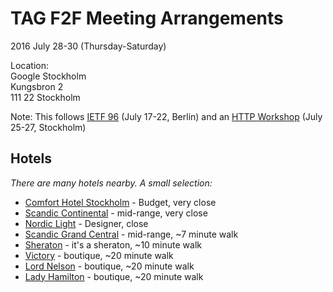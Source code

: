 # TAG F2F Meeting Arrangements

2016 July 28-30 (Thursday-Saturday)

Location:  
Google Stockholm  
Kungsbron 2  
111 22 Stockholm  

Note:  This follows
[IETF 96](https://www.ietf.org/meeting/96/index.html) (July 17-22, Berlin)
and an
[HTTP Workshop](https://httpworkshop.github.io/) (July 25-27, Stockholm)


## Hotels

_There are many hotels nearby. A small selection:_

* [Comfort Hotel Stockholm](https://www.nordicchoicehotels.com/comfort/comfort-hotel-stockholm/) - Budget, very close
* [Scandic Continental](https://www.scandichotels.com/hotels/sweden/stockholm/scandic-continental) - mid-range, very close
* [Nordic Light](https://www.nordicchoicehotels.com/nordic-resort/nordic-light/) - Designer, close
* [Scandic Grand Central](https://www.scandichotels.se/hotell/sverige/stockholm/scandic-grand-central) - mid-range, ~7 minute walk
* [Sheraton](http://www.sheratonstockholm.com) - it's a sheraton, ~10 minute walk
* [Victory](http://www.thecollectorshotels.se/en/victory-hotel/) - boutique, ~20 minute walk
* [Lord Nelson](http://www.thecollectorshotels.se/en/lord-nelson/) - boutique, ~20 minute walk
* [Lady Hamilton](http://www.thecollectorshotels.se/en/lady-hamilton/) - boutique, ~20 minute walk
